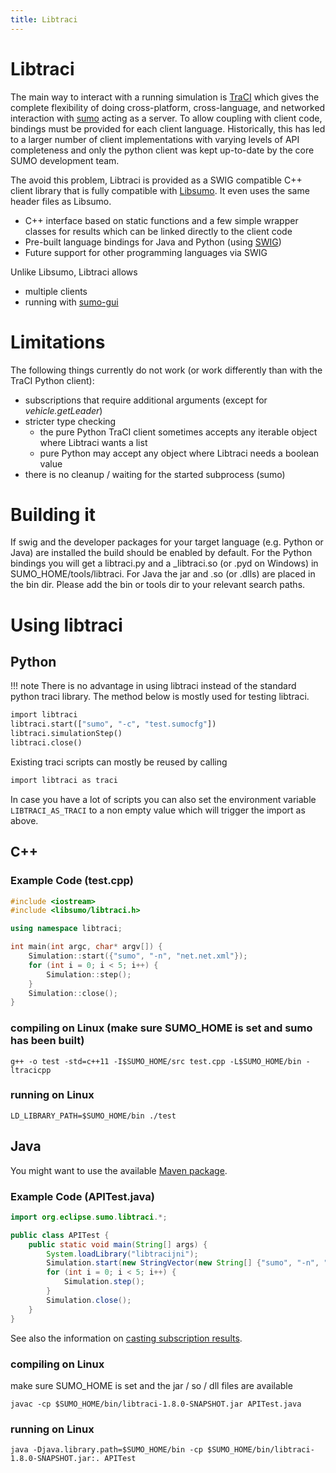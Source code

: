 ```yaml
---
title: Libtraci
---
```


# Libtraci

The main way to interact with a running simulation is
[TraCI](TraCI.md) which gives the complete flexibility of doing
cross-platform, cross-language, and networked interaction with
[sumo](sumo.md) acting as a server.
To allow coupling with client code, bindings must be provided for each client
language. Historically, this has led to a larger number of client
implementations with varying levels of API completeness and only the python
client was kept up-to-date by the core SUMO development team.

The avoid this problem, Libtraci is provided as a SWIG compatible C++ client
library that is fully compatible with [Libsumo](Libsumo.md). It even uses the
same header files as Libsumo.

- C++ interface based on static functions and a few simple wrapper
  classes for results which can be linked directly to the client code
- Pre-built language bindings for Java and Python (using
  [SWIG](http://www.swig.org/))
- Future support for other programming languages via SWIG

Unlike Libsumo, Libtraci allows

- multiple clients
- running with [sumo-gui](sumo-gui.md)

# Limitations

The following things currently do not work (or work differently than with the TraCI Python client):

- subscriptions that require additional arguments (except for *vehicle.getLeader*)
- stricter type checking
  - the pure Python TraCI client sometimes accepts any iterable object where Libtraci wants a list
  - pure Python may accept any object where Libtraci needs a boolean value
- there is no cleanup / waiting for the started subprocess (sumo)

# Building it

If swig and the developer packages for your target language (e.g. Python or Java)
are installed the build should be enabled by default.
For the Python bindings you will get a libtraci.py and a
_libtraci.so (or .pyd on Windows) in SUMO_HOME/tools/libtraci.
For Java the jar and .so (or .dlls) are placed in the bin dir.
Please add the bin or tools dir to your relevant search paths.

# Using libtraci

## Python

!!! note
    There is no advantage in using libtraci instead of the standard python traci
    library. The method below is mostly used for testing libtraci.

```py
import libtraci
libtraci.start(["sumo", "-c", "test.sumocfg"])
libtraci.simulationStep()
libtraci.close()
```

Existing traci scripts can mostly be reused by calling

```py
import libtraci as traci
```

In case you have a lot of scripts you can also set the environment
variable `LIBTRACI_AS_TRACI` to a non empty value which will trigger the
import as above.

## C++

### Example Code (test.cpp)

```cpp
#include <iostream>
#include <libsumo/libtraci.h>

using namespace libtraci;

int main(int argc, char* argv[]) {
    Simulation::start({"sumo", "-n", "net.net.xml"});
    for (int i = 0; i < 5; i++) {
        Simulation::step();
    }
    Simulation::close();
}
```

### compiling on Linux (make sure SUMO_HOME is set and sumo has been built)

```
g++ -o test -std=c++11 -I$SUMO_HOME/src test.cpp -L$SUMO_HOME/bin -ltracicpp
```

### running on Linux

```
LD_LIBRARY_PATH=$SUMO_HOME/bin ./test
```

## Java

You might want to use the available [Maven package](Developer/Maven.md).

### Example Code (APITest.java)

```java
import org.eclipse.sumo.libtraci.*;

public class APITest {
    public static void main(String[] args) {
        System.loadLibrary("libtracijni");
        Simulation.start(new StringVector(new String[] {"sumo", "-n", "net.net.xml"}));
        for (int i = 0; i < 5; i++) {
            Simulation.step();
        }
        Simulation.close();
    }
}
```

See also the information on [casting subscription results](Libsumo.md#casting_subscription_results).

### compiling on Linux

make sure SUMO_HOME is set and the jar / so / dll files are available

```
javac -cp $SUMO_HOME/bin/libtraci-1.8.0-SNAPSHOT.jar APITest.java
```

### running on Linux

```
java -Djava.library.path=$SUMO_HOME/bin -cp $SUMO_HOME/bin/libtraci-1.8.0-SNAPSHOT.jar:. APITest
```
